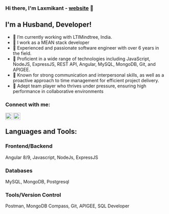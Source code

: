 ### Hi there, I'm Laxmikant - [website] 👋

## I'm a Husband, Developer!
- 🔭 I’m currently working with LTIMindtree, India.
- 🔭 I work as a MEAN stack developer
- 🔭 Experienced and passionate software engineer with over 6 years in the field.
- 🔭 Proficient in a wide range of technologies including JavaScript, NodeJS, ExpressJS, REST API, Angular, MySQL, MongoDB, Git, and APIGEE.
- 🔭 Known for strong communication and interpersonal skills, as well as a proactive approach to time management for efficient project delivery.
- 🔭 Adept team player who thrives under pressure, ensuring high performance in collaborative environments

### Connect with me:
[<img align="left" alt="codeSTACKr | Twitter" width="22px" src="https://cdn.jsdelivr.net/npm/simple-icons@v3/icons/twitter.svg" />][twitter]
[<img align="left" alt="codeSTACKr | LinkedIn" width="22px" src="https://cdn.jsdelivr.net/npm/simple-icons@v3/icons/linkedin.svg" />][linkedin]

<br />

## Languages and Tools:
### Frontend/Backend
Angular 8/9, Javascript, NodeJs, ExpressJS

### Databases
MySQL, MongoDB, Postgresql

### Tools/Version Control
Postman, MongoDB Compass, Git, APIGEE, SQL Developer

<br />
<br />

[website]: https://laxmikant-madur.github.io/
[twitter]: https://twitter.com/laxmikantmadur
[linkedin]: https://in.linkedin.com/in/laxmikant-madur
